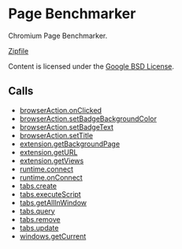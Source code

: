 
Page Benchmarker
=======

Chromium Page Benchmarker.

[Zipfile](http://developer.chrome.com/extensions/examples/extensions/benchmark.zip)

Content is licensed under the [Google BSD License](https://developers.google.com/open-source/licenses/bsd).

Calls
-----

* [browserAction.onClicked](http://developer.chrome.com/extensions/browserAction.html#event-onClicked)
* [browserAction.setBadgeBackgroundColor](http://developer.chrome.com/extensions/browserAction.html#method-setBadgeBackgroundColor)
* [browserAction.setBadgeText](http://developer.chrome.com/extensions/browserAction.html#method-setBadgeText)
* [browserAction.setTitle](http://developer.chrome.com/extensions/browserAction.html#method-setTitle)
* [extension.getBackgroundPage](http://developer.chrome.com/extensions/extension.html#method-getBackgroundPage)
* [extension.getURL](http://developer.chrome.com/extensions/extension.html#method-getURL)
* [extension.getViews](http://developer.chrome.com/extensions/extension.html#method-getViews)
* [runtime.connect](http://developer.chrome.com/extensions/runtime.html#method-connect)
* [runtime.onConnect](http://developer.chrome.com/extensions/runtime.html#event-onConnect)
* [tabs.create](http://developer.chrome.com/extensions/tabs.html#method-create)
* [tabs.executeScript](http://developer.chrome.com/extensions/tabs.html#method-executeScript)
* [tabs.getAllInWindow](http://developer.chrome.com/extensions/tabs.html#method-getAllInWindow)
* [tabs.query](http://developer.chrome.com/extensions/tabs.html#method-query)
* [tabs.remove](http://developer.chrome.com/extensions/tabs.html#method-remove)
* [tabs.update](http://developer.chrome.com/extensions/tabs.html#method-update)
* [windows.getCurrent](http://developer.chrome.com/extensions/windows.html#method-getCurrent)